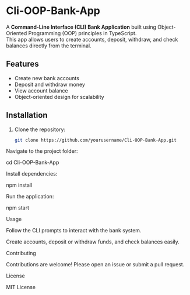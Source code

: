 # Cli-OOP-Bank-App

A **Command-Line Interface (CLI) Bank Application** built using Object-Oriented Programming (OOP) principles in TypeScript.  
This app allows users to create accounts, deposit, withdraw, and check balances directly from the terminal.

## Features
- Create new bank accounts
- Deposit and withdraw money
- View account balance
- Object-oriented design for scalability

## Installation
1. Clone the repository:
   ```bash
   git clone https://github.com/yourusername/Cli-OOP-Bank-App.git


Navigate to the project folder:

cd Cli-OOP-Bank-App


Install dependencies:

npm install


Run the application:

npm start

Usage

Follow the CLI prompts to interact with the bank system.

Create accounts, deposit or withdraw funds, and check balances easily.

Contributing

Contributions are welcome! Please open an issue or submit a pull request.

License

MIT License
